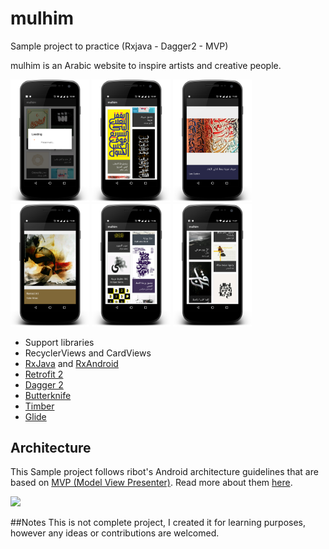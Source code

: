 # mulhim
Sample project to practice (Rxjava - Dagger2 - MVP)

mulhim is an Arabic website to inspire artists and creative people.


<img src="images/device-2017-02-17-105917.png" width="25%" />
<img src="images/device-2017-02-17-105955.png" width="25%" />
<img src="images/device-2017-02-17-110326.png" width="25%" />
<img src="images/device-2017-02-17-110403.png" width="25%" />
<img src="images/device-2017-02-17-110656.png" width="25%" />
<img src="images/device-2017-02-17-112810.png" width="25%" />


- Support libraries
- RecyclerViews and CardViews 
- [RxJava](https://github.com/ReactiveX/RxJava) and [RxAndroid](https://github.com/ReactiveX/RxAndroid) 
- [Retrofit 2](http://square.github.io/retrofit/)
- [Dagger 2](http://google.github.io/dagger/)
- [Butterknife](https://github.com/JakeWharton/butterknife)
- [Timber](https://github.com/JakeWharton/timber)
- [Glide](https://github.com/bumptech/glide)


## Architecture

This Sample project follows ribot's Android architecture guidelines that are based on [MVP (Model View Presenter)](https://en.wikipedia.org/wiki/Model%E2%80%93view%E2%80%93presenter). Read more about them [here](https://github.com/ribot/android-guidelines/blob/master/architecture_guidelines/android_architecture.md). 

![](https://github.com/ribot/android-guidelines/raw/master/architecture_guidelines/architecture_diagram.png)

##Notes
This is not complete project, I created it for learning purposes, however any ideas or contributions are welcomed.


